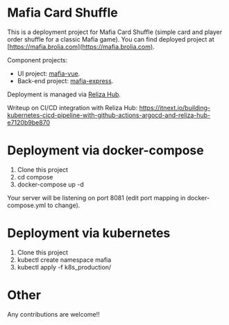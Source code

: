 # Mafia Card Shuffle

This is a deployment project for Mafia Card Shuffle (simple card and player order shuffle for a classic Mafia game). You can find deployed project at [https://mafia.brolia.com](https://mafia.brolia.com).

Component projects:
- UI project: [mafia-vue](https://github.com/taleodor/mafia-vue).
- Back-end project: [mafia-express](https://github.com/taleodor/mafia-express).

Deployment is managed via [Reliza Hub](https://relizahub.com).

Writeup on CI/CD integration with Reliza Hub: https://itnext.io/building-kubernetes-cicd-pipeline-with-github-actions-argocd-and-reliza-hub-e7120b9be870


# Deployment via docker-compose
1. Clone this project
2. cd compose
3. docker-compose up -d

Your server will be listening on port 8081 (edit port mapping in docker-compose.yml to change).


# Deployment via kubernetes
1. Clone this project
2. kubectl create namespace mafia
3. kubectl apply -f k8s_production/


# Other
Any contributions are welcome!!

